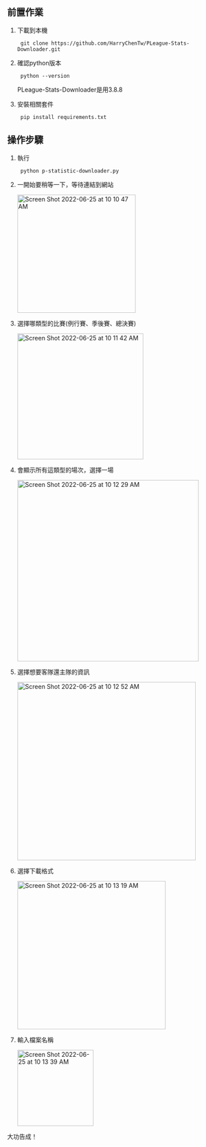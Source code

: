 ## 前置作業
1. 下載到本機

		git clone https://github.com/HarryChenTw/PLeague-Stats-Downloader.git
2. 確認python版本

		python --version
   PLeague-Stats-Downloader是用3.8.8
3. 安裝相關套件

		pip install requirements.txt

## 操作步驟
1. 執行

		python p-statistic-downloader.py 
2. 一開始要稍等一下，等待連結到網站

    <img width="275" alt="Screen Shot 2022-06-25 at 10 10 47 AM" src="https://user-images.githubusercontent.com/75982405/175754312-67888e22-e56c-4e30-947e-185f752d374c.png">
    
3. 選擇哪類型的比賽(例行賽、季後賽、總決賽)

    <img width="293" alt="Screen Shot 2022-06-25 at 10 11 42 AM" src="https://user-images.githubusercontent.com/75982405/175754343-f63df8f2-3cd1-4acf-b01a-40435531f237.png">

4. 會顯示所有這類型的場次，選擇一場

    <img width="422" alt="Screen Shot 2022-06-25 at 10 12 29 AM" src="https://user-images.githubusercontent.com/75982405/175754372-b41b86f5-33ac-4fa9-a8d2-61dc00a17cb3.png">

5. 選擇想要客隊還主隊的資訊

    <img width="415" alt="Screen Shot 2022-06-25 at 10 12 52 AM" src="https://user-images.githubusercontent.com/75982405/175754379-41091583-8767-4d90-ab6b-c30dfc523ab4.png">

6. 選擇下載格式

    <img width="345" alt="Screen Shot 2022-06-25 at 10 13 19 AM" src="https://user-images.githubusercontent.com/75982405/175754386-6f6b9965-9123-4c36-ac03-1d86d0b96b52.png">

7. 輸入檔案名稱

    <img width="177" alt="Screen Shot 2022-06-25 at 10 13 39 AM" src="https://user-images.githubusercontent.com/75982405/175754399-278ce1df-a6c4-4725-8ebd-91cf0c1b7c09.png">
大功告成！
